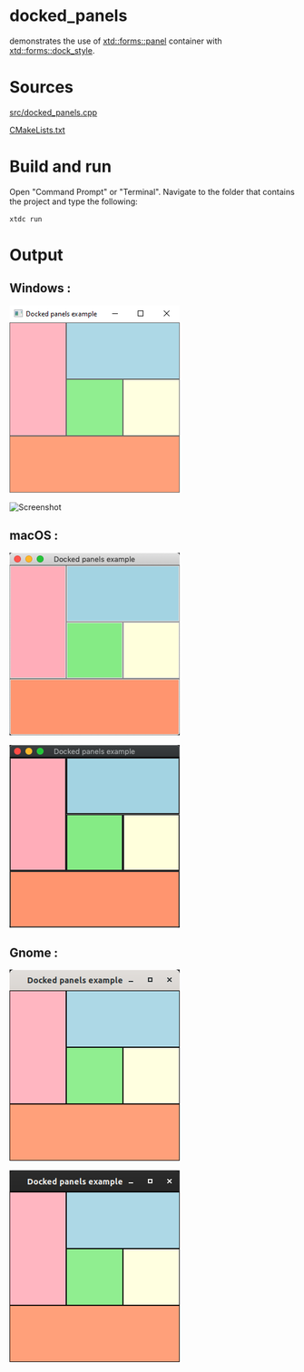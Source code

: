 # docked_panels

demonstrates the use of [xtd::forms::panel](../../../../src/xtd_forms/include/xtd/forms/panel.hpp) container with [xtd::forms::dock_style](../../../../src/xtd_forms/include/xtd/forms/dock_style.hpp).

# Sources

[src/docked_panels.cpp](src/docked_panels.cpp)

[CMakeLists.txt](CMakeLists.txt)

# Build and run

Open "Command Prompt" or "Terminal". Navigate to the folder that contains the project and type the following:

```shell
xtdc run
```

# Output

## Windows :

![Screenshot](../../../../docs/pictures/examples/docked_panels_w.png)

![Screenshot](../../../../docs/pictures/examples/docked_panels_wd.png)

## macOS :

![Screenshot](../../../../docs/pictures/examples/docked_panels_m.png)

![Screenshot](../../../../docs/pictures/examples/docked_panels_md.png)

## Gnome :

![Screenshot](../../../../docs/pictures/examples/docked_panels_g.png)

![Screenshot](../../../../docs/pictures/examples/docked_panels_gd.png)
